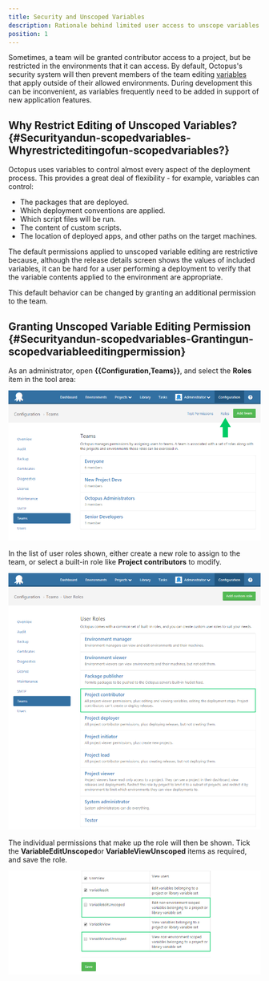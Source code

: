 ```yaml
---
title: Security and Unscoped Variables
description: Rationale behind limited user access to unscope variables if their access is restricted to specific environments.
position: 1
---
```


Sometimes, a team will be granted contributor access to a project, but be restricted in the environments that it can access. By default, Octopus's security system will then prevent members of the team editing [variables](/docs/projects/variables/index.md) that apply outside of their allowed environments. During development this can be inconvenient, as variables frequently need to be added in support of new application features.

## Why Restrict Editing of Unscoped Variables? {#Securityandun-scopedvariables-Whyrestricteditingofun-scopedvariables?}

Octopus uses variables to control almost every aspect of the deployment process. This provides a great deal of flexibility - for example, variables can control:

- The packages that are deployed.
- Which deployment conventions are applied.
- Which script files will be run.
- The content of custom scripts.
- The location of deployed apps, and other paths on the target machines.

The default permissions applied to unscoped variable editing are restrictive because, although the release details screen shows the values of included variables, it can be hard for a user performing a deployment to verify that the variable contents applied to the environment are appropriate.

This default behavior can be changed by granting an additional permission to the team.

## Granting Unscoped Variable Editing Permission {#Securityandun-scopedvariables-Grantingun-scopedvariableeditingpermission}

As an administrator, open **{{Configuration,Teams}}**, and select the **Roles** item in the tool area:

![](images/3277948.png)

In the list of user roles shown, either create a new role to assign to the team, or select a built-in role like **Project contributors** to modify.

![](images/3277947.png)

The individual permissions that make up the role will then be shown. Tick the **VariableEditUnscoped**or **VariableViewUnscoped** items as required, and save the role.

![](images/3277946.png)
